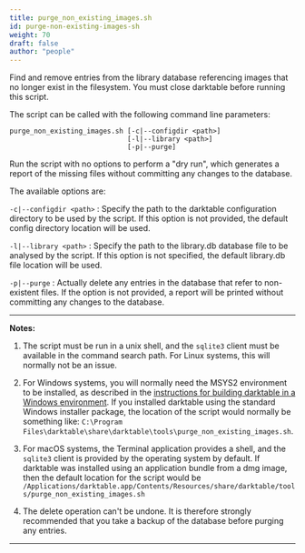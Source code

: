 ```yaml
---
title: purge_non_existing_images.sh
id: purge-non-existing-images-sh
weight: 70
draft: false
author: "people"
---
```


Find and remove entries from the library database referencing images that no longer exist in the filesystem. You must close darktable before running this script.

The script can be called with the following command line parameters:

```
purge_non_existing_images.sh [-c|--configdir <path>]
                             [-l|--library <path>]
                             [-p|--purge]
```

Run the script with no options to perform a "dry run", which generates a report of the missing files without committing any changes to the database.

The available options are:

`-c|--configdir <path>`
: Specify the path to the darktable configuration directory to be used by the script. If this option is not provided, the default config directory location will be used.

`-l|--library <path>`
: Specify the path to the library.db database file to be analysed by the script. If this option is not specified, the default library.db file location will be used.

`-p|--purge`
: Actually delete any entries in the database that refer to non-existent files. If the option is not provided, a report will be printed without committing any changes to the database.

---

**Notes:**

1. The script must be run in a unix shell, and the `sqlite3` client must be available in the command search path. For Linux systems, this will normally not be an issue. 

2. For Windows systems, you will normally need the MSYS2 environment to be installed, as described in the [instructions for building darktable in a Windows environment](https://github.com/darktable-org/darktable/blob/master/packaging/windows/BUILD.md). If you installed darktable using the standard Windows installer package, the location of the script would normally be something like: `C:\Program Files\darktable\share\darktable\tools\purge_non_existing_images.sh`.

3. For macOS systems, the Terminal application provides a shell, and the `sqlite3` client is provided by the operating system by default. If darktable was installed using an application bundle from a dmg image, then the default location for the script would be `/Applications/darktable.app/Contents/Resources/share/darktable/tools/purge_non_existing_images.sh`

4. The delete operation can't be undone. It is therefore strongly recommended that you take a backup of the database before purging any entries.

---

